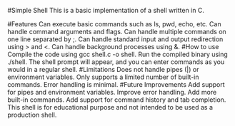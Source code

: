 #Simple Shell
This is a basic implementation of a shell written in C.

#Features
Can execute basic commands such as ls, pwd, echo, etc.
Can handle command arguments and flags.
Can handle multiple commands on one line separated by ;.
Can handle standard input and output redirection using > and <.
Can handle background processes using &.
#How to use
Compile the code using gcc shell.c -o shell.
Run the compiled binary using ./shell.
The shell prompt will appear, and you can enter commands as you would in a regular shell.
#Limitations
Does not handle pipes (|) or environment variables.
Only supports a limited number of built-in commands.
Error handling is minimal.
#Future Improvements
Add support for pipes and environment variables.
Improve error handling.
Add more built-in commands.
Add support for command history and tab completion.
This shell is for educational purpose and not intended to be used as a production shell.
